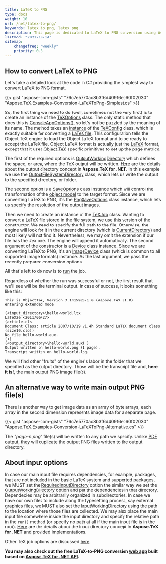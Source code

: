 ```yaml
---
title: LaTeX to PNG
type: docs
weight: 10
url: /net/latex-to-png/
keywords: latex to png, latex png
description: This page is dedicated to LaTeX to PNG conversion using Aspose.TeX for .NET API.
lastmod: "2021-10-14"
sitemap:
    changefreq: "weekly"
    priority: 0.8
---
```


## **How to convert LaTeX to PNG**

Let's take a detailed look at the code in C# providing the simplest way to convert LaTeX to PNG format.

{{< gist "aspose-com-gists" "76c7e5770ac8b3f6d409f6ec60f02030" "Aspose.TeX.Examples-Conversion-LaTeXToPng-Simplest.cs" >}}

So, the first thing we need to do (well, sometimes not the very first) is to create an instance of the [TeXOptions](https://apireference.aspose.com/tex/net/aspose.tex/texoptions) class. The only static method that does this is [ConsoleAppOptions()](https://apireference.aspose.com/tex/net/aspose.tex/texoptions/methods/consoleappoptions), so let's not be puzzled by the meaning of its name. The method takes an [instance](https://apireference.aspose.com/tex/net/aspose.tex/texconfig/properties/objectlatex) of the [TeXConfig](https://apireference.aspose.com/tex/net/aspose.tex/texconfig) class, which is exactly suitable for converting a [LaTeX file](/tex/net/latex-io/#latex-file). This configuration tells the Object TeX engine to load the Object LaTeX format and to be ready to accept the LaTeX file. Object LaTeX format is actually just the [LaTeX](/tex/net/what-is-latex/) format, except that it uses [Object TeX](/tex/net/aspose-tex-and-object-tex/#object-tex) specific primitives to set up the page metrics.

The first of the required options is [OutputWorkingDirectory](https://apireference.aspose.com/tex/net/aspose.tex/texoptions/properties/outputworkingdirectory) which defines the space, or area, where the TeX output will be written. [Here](/tex/net/aspose-tex-output/) are the details about the output directory concept in **Aspose.TeX for .NET**. In this example we use the [OutputFileSystemDirectory](https://apireference.aspose.com/tex/net/aspose.tex.io/outputfilesystemdirectory) class, which lets us write the output to the specified directory, or folder.

The second option is a [SaveOptions](https://apireference.aspose.com/tex/net/aspose.tex.presentation/saveoptions) class instance which will control the transformation of the [object model](/tex/net/aspose-tex-and-object-tex/#why-the-new-tex-is-object) to the target format. Since we are converting LaTeX to PNG, it's the [PngSaveOptions](https://apireference.aspose.com/tex/net/aspose.tex.presentation.image/pngsaveoptions) class instance, which lets us specify the resolution of the output images.

Then we need to create an instance of the [TeXJob](https://apireference.aspose.com/tex/net/aspose.tex/texjob) class. Wanting to convert a LaTeX file stored in the file system, we use [this](https://apireference.aspose.com/tex/net/aspose.tex/texjob/constructors/2) version of the constructor. We need to specify the full path to the file. Otherwise, the engine will look for it in the current directory (which is [CurrentDirectory](https://docs.microsoft.com/en-us/dotnet/api/system.environment.currentdirectory)) and most likely will not find it. Nevertheless, we may omit the extension if our file has the *.tex* one. The engine will append it automatically. The second argument of the constructor is a [Device](https://apireference.aspose.com/tex/net/aspose.tex.presentation/device) class instance. Since we are converting LaTeX to PNG, it's an [ImageDevice](https://apireference.aspose.com/tex/net/aspose.tex.presentation.image/imagedevice) class (which is common to all supported image formats) instance. As the last argument, we pass the recently prepared conversion options.

All that's left to do now is to [run](https://apireference.aspose.com/tex/net/aspose.tex/texjob/methods/run) the job.

Regardless of whether the run was successful or not, the first result that we'll see will be the terminal output. In case of success, it looks something like this:

```text
This is ObjectTeX, Version 3.1415926-1.0 (Aspose.TeX 21.8)
entering extended mode

(<input_directory>\hello-world.ltx
LaTeX2e <2011/06/27>
(article.cls
Document Class: article 2007/10/19 v1.4h Standard LaTeX document class
(size10.clo))
No file hello-world.aux.
[1]
(<output_directory>\hello-world.aux) )
Output written on hello-world.png (1 page).
Transcript written on hello-world.log.
```

We will find other "fruits" of the engine's labor in the folder that we specified as the output directory. Those will be the transcript file and, **here it is!**, the main output PNG image file(s).

## **An alternative way to write main output PNG file(s)**

There is another way to get image data as an array of byte arrays, each array in the second dimension represents image data for a separate page.

{{< gist "aspose-com-gists" "76c7e5770ac8b3f6d409f6ec60f02030" "Aspose.TeX.Examples-Conversion-LaTeXToPng-Alternative.cs" >}}

The *"page-n.png"* file(s) will be written to any path we specify. Unlike [PDF output](/tex/net/latex-to-pdf/#an-alternative-way-to-write-main-output-pdf-file), they will duplicate the output PNG files written to the output directory.

## **About input options**

In case our main input file requires dependencies, for example, packages, that are not included in the basic LaTeX system and supported packages, we MUST set the [RequiredInputDirectory](https://apireference.aspose.com/tex/net/aspose.tex/texoptions/properties/requiredinputdirectory) option the similar way we set the [OutputWorkingDirectory](https://apireference.aspose.com/tex/net/aspose.tex/texoptions/properties/outputworkingdirectory) option and put the dependencies in that directory. Dependecies may be arbitrarily organized in subdirectories. In case we have our own files to include along the typesetting process, say external graphics files, we MUST also set the [InputWorkingDirectory](https://apireference.aspose.com/tex/net/aspose.tex/texoptions/properties/inputworkingdirectory) using the path to the location where those files are collected. We may also place the main input file somewhere inside the input directory and specify the relative path in the `run()` method (or specify no path at all if the main input file is in the root). [Here](/tex/net/aspose-tex-input/) are the details about the input directory concept in **Aspose.TeX for .NET** and provided implementations.

Other TeX job options are discussed [here](/tex/net/other-options/).

**You may also check out the free LaTeX-to-PNG conversion [web app](https://products.aspose.app/tex/conversion/latex-to-png) built based on [Aspose.TeX for .NET API](https://products.aspose.com/tex/net/).**